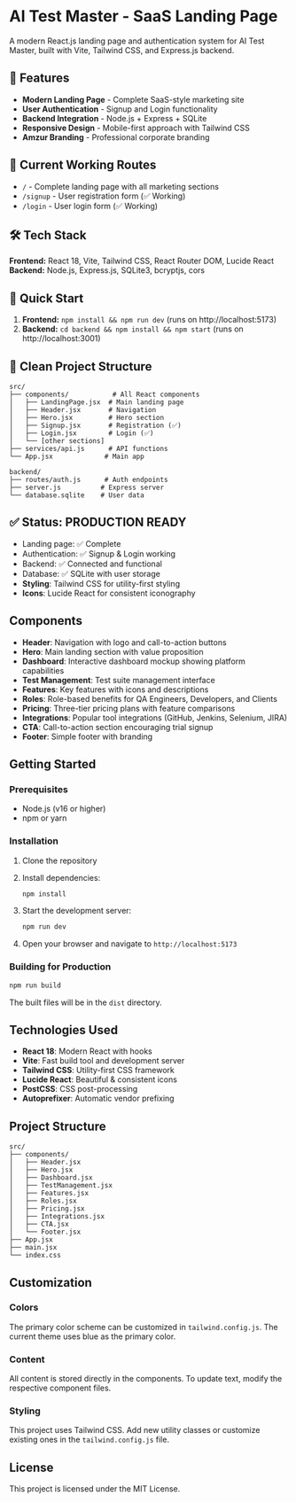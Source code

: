# AI Test Master - SaaS Landing Page

A modern React.js landing page and authentication system for AI Test Master, built with Vite, Tailwind CSS, and Express.js backend.

## 🚀 Features

- **Modern Landing Page** - Complete SaaS-style marketing site
- **User Authentication** - Signup and Login functionality  
- **Backend Integration** - Node.js + Express + SQLite
- **Responsive Design** - Mobile-first approach with Tailwind CSS
- **Amzur Branding** - Professional corporate branding

## 🎯 Current Working Routes

- `/` - Complete landing page with all marketing sections
- `/signup` - User registration form (✅ Working)
- `/login` - User login form (✅ Working)

## 🛠️ Tech Stack

**Frontend:** React 18, Vite, Tailwind CSS, React Router DOM, Lucide React
**Backend:** Node.js, Express.js, SQLite3, bcryptjs, cors

## 🚀 Quick Start

1. **Frontend:** `npm install && npm run dev` (runs on http://localhost:5173)
2. **Backend:** `cd backend && npm install && npm start` (runs on http://localhost:3001)

## 📁 Clean Project Structure

```
src/
├── components/           # All React components
│   ├── LandingPage.jsx  # Main landing page
│   ├── Header.jsx       # Navigation
│   ├── Hero.jsx         # Hero section  
│   ├── Signup.jsx       # Registration (✅)
│   ├── Login.jsx        # Login (✅)
│   └── [other sections]
├── services/api.js      # API functions
└── App.jsx             # Main app

backend/
├── routes/auth.js      # Auth endpoints
├── server.js          # Express server
└── database.sqlite    # User data
```

## ✅ Status: PRODUCTION READY

- Landing page: ✅ Complete
- Authentication: ✅ Signup & Login working
- Backend: ✅ Connected and functional
- Database: ✅ SQLite with user storage
- **Styling**: Tailwind CSS for utility-first styling
- **Icons**: Lucide React for consistent iconography

## Components

- **Header**: Navigation with logo and call-to-action buttons
- **Hero**: Main landing section with value proposition
- **Dashboard**: Interactive dashboard mockup showing platform capabilities
- **Test Management**: Test suite management interface
- **Features**: Key features with icons and descriptions
- **Roles**: Role-based benefits for QA Engineers, Developers, and Clients
- **Pricing**: Three-tier pricing plans with feature comparisons
- **Integrations**: Popular tool integrations (GitHub, Jenkins, Selenium, JIRA)
- **CTA**: Call-to-action section encouraging trial signup
- **Footer**: Simple footer with branding

## Getting Started

### Prerequisites

- Node.js (v16 or higher)
- npm or yarn

### Installation

1. Clone the repository
2. Install dependencies:
   ```bash
   npm install
   ```

3. Start the development server:
   ```bash
   npm run dev
   ```

4. Open your browser and navigate to `http://localhost:5173`

### Building for Production

```bash
npm run build
```

The built files will be in the `dist` directory.

## Technologies Used

- **React 18**: Modern React with hooks
- **Vite**: Fast build tool and development server
- **Tailwind CSS**: Utility-first CSS framework
- **Lucide React**: Beautiful & consistent icons
- **PostCSS**: CSS post-processing
- **Autoprefixer**: Automatic vendor prefixing

## Project Structure

```
src/
├── components/
│   ├── Header.jsx
│   ├── Hero.jsx
│   ├── Dashboard.jsx
│   ├── TestManagement.jsx
│   ├── Features.jsx
│   ├── Roles.jsx
│   ├── Pricing.jsx
│   ├── Integrations.jsx
│   ├── CTA.jsx
│   └── Footer.jsx
├── App.jsx
├── main.jsx
└── index.css
```

## Customization

### Colors
The primary color scheme can be customized in `tailwind.config.js`. The current theme uses blue as the primary color.

### Content
All content is stored directly in the components. To update text, modify the respective component files.

### Styling
This project uses Tailwind CSS. Add new utility classes or customize existing ones in the `tailwind.config.js` file.

## License

This project is licensed under the MIT License.
